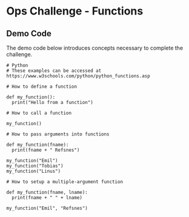 # Ops Challenge - Functions

## Demo Code

The demo code below introduces concepts necessary to complete the challenge. 

```
# Python
# These examples can be accessed at https://www.w3schools.com/python/python_functions.asp

# How to define a function

def my_function():
  print("Hello from a function")

# How to call a function

my_function()

# How to pass arguments into functions

def my_function(fname):
  print(fname + " Refsnes")

my_function("Emil")
my_function("Tobias")
my_function("Linus")

# How to setup a multiple-argument function

def my_function(fname, lname):
  print(fname + " " + lname)

my_function("Emil", "Refsnes")

```

